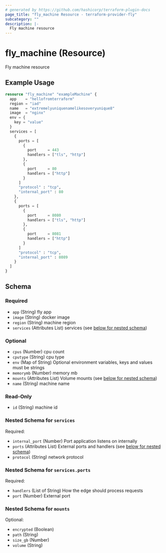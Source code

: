 ```yaml
---
# generated by https://github.com/hashicorp/terraform-plugin-docs
page_title: "fly_machine Resource - terraform-provider-fly"
subcategory: ""
description: |-
  Fly machine resource
---
```


# fly_machine (Resource)

Fly machine resource

## Example Usage

```terraform
resource "fly_machine" "exampleMachine" {
  app    = "hellofromterraform"
  region = "iad"
  name   = "extremelyuniquenamelikesoveryunique8"
  image  = "nginx"
  env = {
    key = "value"
  }
  services = [
    {
      ports = [
        {
          port     = 443
          handlers = ["tls", "http"]
        },
        {
          port     = 80
          handlers = ["http"]
        }
      ]
      "protocol" : "tcp",
      "internal_port" : 80
    },
    {
      ports = [
        {
          port     = 8080
          handlers = ["tls", "http"]
        },
        {
          port     = 8081
          handlers = ["http"]
        }
      ]
      "protocol" : "tcp",
      "internal_port" : 8089
    }
  ]
}
```

<!-- schema generated by tfplugindocs -->
## Schema

### Required

- `app` (String) fly app
- `image` (String) docker image
- `region` (String) machine region
- `services` (Attributes List) services (see [below for nested schema](#nestedatt--services))

### Optional

- `cpus` (Number) cpu count
- `cputype` (String) cpu type
- `env` (Map of String) Optional environment variables, keys and values must be strings
- `memorymb` (Number) memory mb
- `mounts` (Attributes List) Volume mounts (see [below for nested schema](#nestedatt--mounts))
- `name` (String) machine name

### Read-Only

- `id` (String) machine id

<a id="nestedatt--services"></a>
### Nested Schema for `services`

Required:

- `internal_port` (Number) Port application listens on internally
- `ports` (Attributes List) External ports and handlers (see [below for nested schema](#nestedatt--services--ports))
- `protocol` (String) network protocol

<a id="nestedatt--services--ports"></a>
### Nested Schema for `services.ports`

Required:

- `handlers` (List of String) How the edge should process requests
- `port` (Number) External port



<a id="nestedatt--mounts"></a>
### Nested Schema for `mounts`

Optional:

- `encrypted` (Boolean)
- `path` (String)
- `size_gb` (Number)
- `volume` (String)


